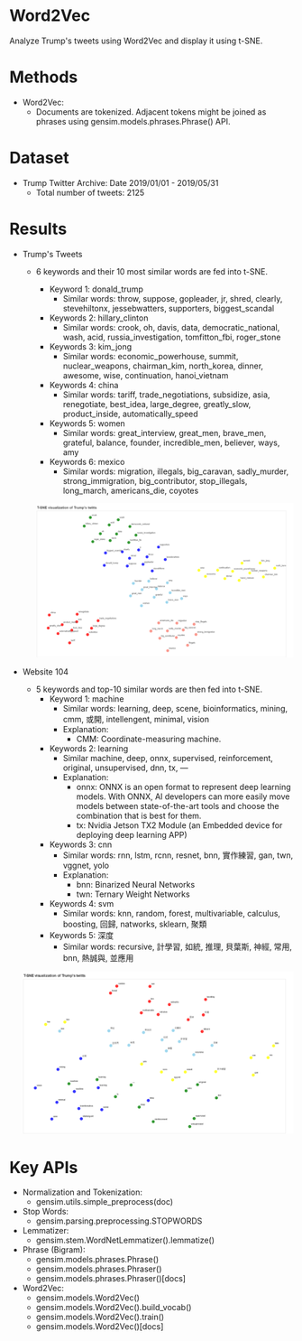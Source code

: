 [tsne_trump_tweets]: https://github.com/Brandon-HY-Lin/word2vec/blob/master/english_twitter/figures/bokeh_plot_trump_tweets.png "t-SNE of Trump's tweets"
[tsne_website_104]: https://github.com/Brandon-HY-Lin/word2vec/blob/master/chinese_104/figures/tsne_word2vec_website_104.png "t-SNE of Website 104"

# Word2Vec
Analyze Trump's tweets using Word2Vec and display it using t-SNE.

# Methods
  - Word2Vec:
    - Documents are tokenized. Adjacent tokens might be joined as phrases using gensim.models.phrases.Phrase() API.

# Dataset
  - Trump Twitter Archive: Date 2019/01/01 - 2019/05/31
    - Total number of tweets: 2125


# Results
  - Trump's Tweets
    - 6 keywords and their 10 most similar words are fed into t-SNE.
      - Keyword 1: donald_trump
        - Similar words: throw, suppose, gopleader, jr, shred, clearly, stevehiltonx, jessebwatters, supporters, biggest_scandal
      - Keywords 2: hillary_clinton
        - Similar words: crook, oh, davis, data, democratic_national, wash, acid, russia_investigation, tomfitton_fbi, roger_stone
      - Keywords 3: kim_jong
        - Similar words: economic_powerhouse, summit, nuclear_weapons, chairman_kim, north_korea, dinner, awesome, wise, continuation, hanoi_vietnam
      - Keywords 4: china
        - Similar words: tariff, trade_negotiations, subsidize, asia, renegotiate, best_idea, large_degree, greatly_slow, product_inside, automatically_speed
      - Keywords 5: women
        - Similar words: great_interview, great_men, brave_men, grateful, balance, founder, incredible_men, believer, ways, amy
      - Keywords 6: mexico
        - Similar words: migration, illegals, big_caravan, sadly_murder, strong_immigration, big_contributor, stop_illegals, long_march, americans_die, coyotes


      ![t-SNE of Trump's tweets][tsne_trump_tweets]
      
      
  - Website 104
    - 5 keywords and top-10 similar words are then fed into t-SNE.
      - Keyword 1: machine
        - Similar words: learning, deep, scene, bioinformatics, mining, cmm, 或開, intellengent, minimal, vision
        - Explanation:
          - CMM: Coordinate-measuring machine.
      - Keywords 2: learning
        - Similar machine, deep, onnx, supervised, reinforcement, original, unsupervised, dnn, tx, —
        - Explanation:
          - onnx: ONNX is an open format to represent deep learning models. With ONNX, AI developers can more easily move models between state-of-the-art tools and choose the combination that is best for them.
          - tx: Nvidia Jetson TX2 Module (an Embedded device for deploying deep learning APP)
      - Keywords 3: cnn
        - Similar words: rnn, lstm, rcnn, resnet, bnn, 實作練習, gan, twn, vggnet, yolo
        - Explanation:
          - bnn: Binarized Neural Networks
          - twn: Ternary Weight Networks
      - Keywords 4: svm
        - Similar words: knn, random, forest, multivariable, calculus, boosting, 回歸, natworks, sklearn, 聚類
      - Keywords 5: 深度
        - Similar words: recursive, 計學習, 如統, 推理, 貝葉斯, 神經, 常用, bnn, 熱誠與, 並應用
        
    ![t-SNE of Word2Vec results of website 104][tsne_website_104]


# Key APIs
  - Normalization and Tokenization:
    - gensim.utils.simple_preprocess(doc)
  - Stop Words:
    - gensim.parsing.preprocessing.STOPWORDS
  - Lemmatizer:
    - gensim.stem.WordNetLemmatizer().lemmatize()
  - Phrase (Bigram):
    - gensim.models.phrases.Phrase()
    - gensim.models.phrases.Phraser()
    - gensim.models.phrases.Phraser()[docs]
  - Word2Vec:
    - gensim.models.Word2Vec()
    - gensim.models.Word2Vec().build_vocab()
    - gensim.models.Word2Vec().train()
    - gensim.models.Word2Vec()[docs]
 
